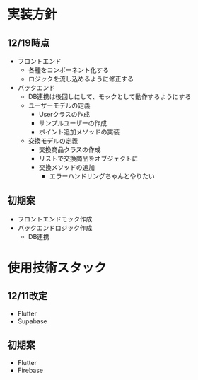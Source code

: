 # 実装方針
## 12/19時点
- フロントエンド
  - 各種をコンポーネント化する
  - ロジックを流し込めるように修正する
- バックエンド
  - DB連携は後回しにして、モックとして動作するようにする
  - ユーザーモデルの定義
    - Userクラスの作成
    - サンプルユーザーの作成
    - ポイント追加メソッドの実装
  - 交換モデルの定義
    - 交換商品クラスの作成
    - リストで交換商品をオブジェクトに
    - 交換メソッドの追加
      - エラーハンドリングちゃんとやりたい

## 初期案
- フロントエンドモック作成
- バックエンドロジック作成
  - DB連携

# 使用技術スタック
## 12/11改定
- Flutter
- Supabase
## 初期案
- Flutter
- Firebase


